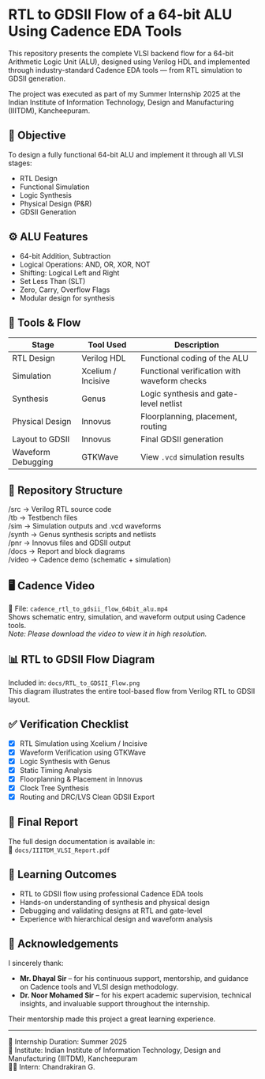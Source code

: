 # RTL to GDSII Flow of a 64-bit ALU Using Cadence EDA Tools

This repository presents the complete VLSI backend flow for a 64-bit Arithmetic Logic Unit (ALU), designed using Verilog HDL and implemented through industry-standard Cadence EDA tools — from RTL simulation to GDSII generation.

The project was executed as part of my Summer Internship 2025 at the Indian Institute of Information Technology, Design and Manufacturing (IIITDM), Kancheepuram.

## 🧠 Objective

To design a fully functional 64-bit ALU and implement it through all VLSI stages:
- RTL Design  
- Functional Simulation  
- Logic Synthesis  
- Physical Design (P&R)  
- GDSII Generation

## ⚙️ ALU Features

- 64-bit Addition, Subtraction  
- Logical Operations: AND, OR, XOR, NOT  
- Shifting: Logical Left and Right  
- Set Less Than (SLT)  
- Zero, Carry, Overflow Flags  
- Modular design for synthesis  

## 🧰 Tools & Flow

| Stage                | Tool Used           | Description                                     |
|---------------------|---------------------|-------------------------------------------------|
| RTL Design          | Verilog HDL         | Functional coding of the ALU                    |
| Simulation          | Xcelium / Incisive  | Functional verification with waveform checks    |
| Synthesis           | Genus               | Logic synthesis and gate-level netlist          |
| Physical Design     | Innovus             | Floorplanning, placement, routing               |
| Layout to GDSII     | Innovus             | Final GDSII generation                          |
| Waveform Debugging  | GTKWave             | View `.vcd` simulation results                  |

## 📁 Repository Structure

/src         → Verilog RTL source code  
/tb          → Testbench files  
/sim         → Simulation outputs and .vcd waveforms  
/synth       → Genus synthesis scripts and netlists  
/pnr         → Innovus files and GDSII output  
/docs        → Report and block diagrams  
/video       → Cadence demo (schematic + simulation)  

## 🖥️ Cadence Video

🎥 File: `cadence_rtl_to_gdsii_flow_64bit_alu.mp4`  
Shows schematic entry, simulation, and waveform output using Cadence tools.  
*Note: Please download the video to view it in high resolution.*

## 📊 RTL to GDSII Flow Diagram

Included in: `docs/RTL_to_GDSII_Flow.png`  
This diagram illustrates the entire tool-based flow from Verilog RTL to GDSII layout.

## ✅ Verification Checklist

- [x] RTL Simulation using Xcelium / Incisive  
- [x] Waveform Verification using GTKWave  
- [x] Logic Synthesis with Genus  
- [x] Static Timing Analysis  
- [x] Floorplanning & Placement in Innovus  
- [x] Clock Tree Synthesis  
- [x] Routing and DRC/LVS Clean GDSII Export  

## 📄 Final Report

The full design documentation is available in:  
📄 `docs/IIITDM_VLSI_Report.pdf`

## 📘 Learning Outcomes

- RTL to GDSII flow using professional Cadence EDA tools  
- Hands-on understanding of synthesis and physical design  
- Debugging and validating designs at RTL and gate-level  
- Experience with hierarchical design and waveform analysis  

## 🙏 Acknowledgements

I sincerely thank:

- **Mr. Dhayal Sir** – for his continuous support, mentorship, and guidance on Cadence tools and VLSI design methodology.
- **Dr. Noor Mohamed Sir** – for his expert academic supervision, technical insights, and invaluable support throughout the internship.

Their mentorship made this project a great learning experience.

---

📌 Internship Duration: Summer 2025  
🏫 Institute: Indian Institute of Information Technology, Design and Manufacturing (IIITDM), Kancheepuram  
👨‍💻 Intern: Chandrakiran G.
